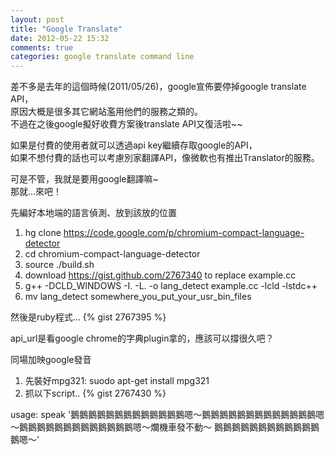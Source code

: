 ```yaml
---
layout: post
title: "Google Translate"
date: 2012-05-22 15:32
comments: true
categories: google translate command line
---
```


差不多是去年的這個時候(2011/05/26)，google宣佈要停掉google translate API，  
原因大概是很多其它網站濫用他們的服務之類的。  
不過在之後google擬好收費方案後translate API又復活啦~~

如果是付費的使用者就可以透過api key繼續存取google的API，  
如果不想付費的話也可以考慮別家翻譯API，像微軟也有推出Translator的服務。  

可是不管，我就是要用google翻譯嘛~  
那就...來吧！

先編好本地端的語言偵測、放到該放的位置

1. hg clone https://code.google.com/p/chromium-compact-language-detector
1. cd chromium-compact-language-detector
1. source ./build.sh
1. download https://gist.github.com/2767340 to replace example.cc
1. g++ -DCLD_WINDOWS -I. -L. -o lang_detect example.cc -lcld -lstdc++
1. mv lang_detect somewhere_you_put_your_usr_bin_files

然後是ruby程式...
{% gist 2767395 %}

api_url是看google chrome的字典plugin拿的，應該可以撐很久吧？  

同場加映google發音

1. 先裝好mpg321: suodo apt-get install mpg321
1. 抓以下script..
{% gist 2767430 %}

usage:
    speak '鵝鵝鵝鵝鵝鵝鵝鵝鵝鵝鵝鵝鵝嗯～鵝鵝鵝鵝鵝鵝鵝鵝鵝鵝鵝鵝鵝嗯～鵝鵝鵝鵝鵝鵝鵝鵝鵝鵝鵝鵝鵝嗯～爛機車發不動～ 鵝鵝鵝鵝鵝鵝鵝鵝鵝鵝鵝鵝鵝嗯～'
